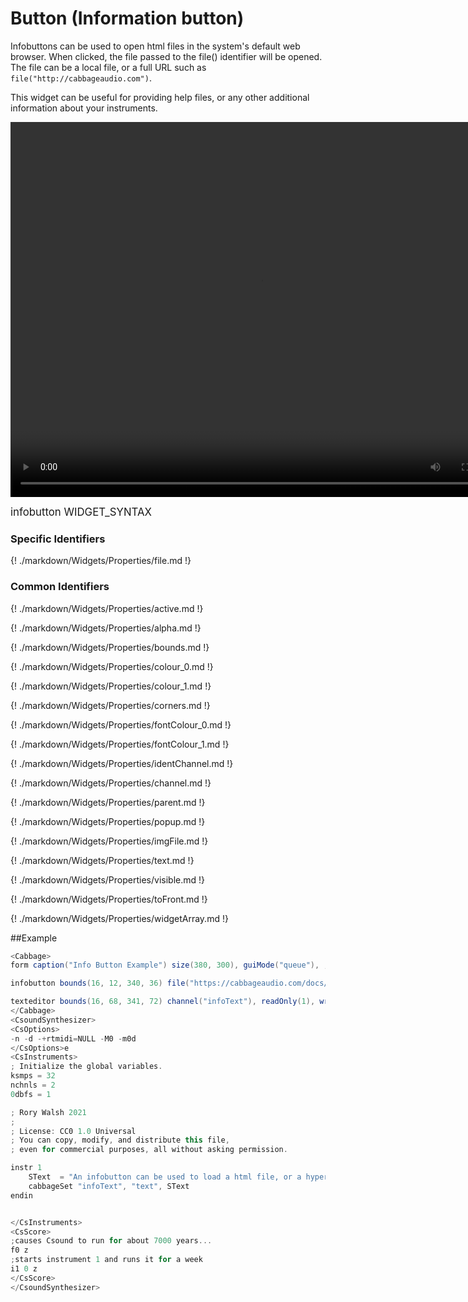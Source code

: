 # Button (Information button)

Infobuttons can be used to open html files in the system's default web browser. When clicked, the file passed to the file() identifier will be opened. The file can be a local file, or a full URL such as `file("http://cabbageaudio.com")`. 

This widget can be useful for providing help files, or any other additional information about your instruments. 

<video width="800" height="600" controls>
<source src="../../images/docs/filebutton.mp4">
</video> 

<big></pre>
infobutton WIDGET_SYNTAX
</pre></big>

### Specific Identifiers

{! ./markdown/Widgets/Properties/file.md !} 

### Common Identifiers

{! ./markdown/Widgets/Properties/active.md !} 

{! ./markdown/Widgets/Properties/alpha.md !} 

{! ./markdown/Widgets/Properties/bounds.md !} 

{! ./markdown/Widgets/Properties/colour_0.md !} 

{! ./markdown/Widgets/Properties/colour_1.md !} 

{! ./markdown/Widgets/Properties/corners.md !} 

{! ./markdown/Widgets/Properties/fontColour_0.md !} 

{! ./markdown/Widgets/Properties/fontColour_1.md !} 

{! ./markdown/Widgets/Properties/identChannel.md !} 

{! ./markdown/Widgets/Properties/channel.md !} 

{! ./markdown/Widgets/Properties/parent.md !} 

{! ./markdown/Widgets/Properties/popup.md !} 

{! ./markdown/Widgets/Properties/imgFile.md !} 

{! ./markdown/Widgets/Properties/text.md !} 

{! ./markdown/Widgets/Properties/visible.md !} 

{! ./markdown/Widgets/Properties/toFront.md !} 

{! ./markdown/Widgets/Properties/widgetArray.md !} 

<!--(End of identifiers)/-->


##Example
<!--(Widget Example)/-->
```csharp
<Cabbage>
form caption("Info Button Example") size(380, 300), guiMode("queue"), , colour(2, 145, 209) pluginId("def1")

infobutton bounds(16, 12, 340, 36) file("https://cabbageaudio.com/docs/introduction/") text("Load Cababge Documentation"), corners(5)

texteditor bounds(16, 68, 341, 72) channel("infoText"), readOnly(1), wrap(1), scrollbars(1)
</Cabbage>
<CsoundSynthesizer>
<CsOptions>
-n -d -+rtmidi=NULL -M0 -m0d 
</CsOptions>e
<CsInstruments>
; Initialize the global variables. 
ksmps = 32
nchnls = 2
0dbfs = 1

; Rory Walsh 2021 
;
; License: CC0 1.0 Universal
; You can copy, modify, and distribute this file, 
; even for commercial purposes, all without asking permission. 

instr 1
    SText  = "An infobutton can be used to load a html file, or a hyperlink. It doesn't receive any information from Csound, but you can still update its appearance and position by sending identifier data to its channel"
    cabbageSet "infoText", "text", SText
endin


</CsInstruments>
<CsScore>
;causes Csound to run for about 7000 years...
f0 z
;starts instrument 1 and runs it for a week
i1 0 z
</CsScore>
</CsoundSynthesizer>

```
<!--(End Widget Example)/-->

